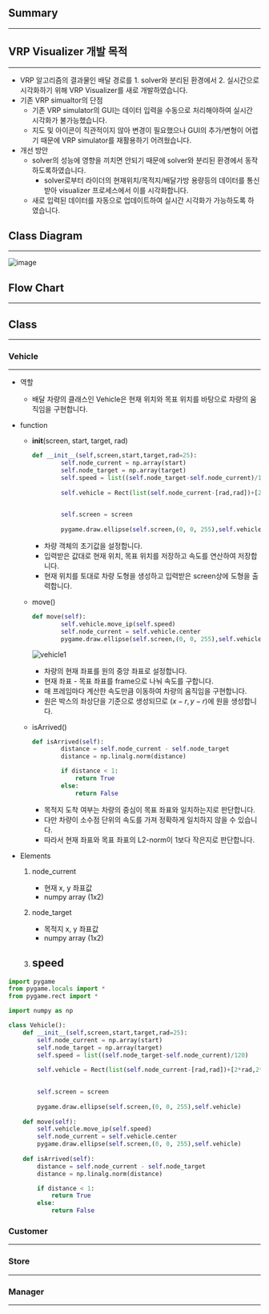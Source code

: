 ## Summary

------

## VRP Visualizer 개발 목적

------

- VRP 알고리즘의 결과물인 배달 경로를 1. solver와 분리된 환경에서 2. 실시간으로 시각화하기 위해 VRP Visualizer를 새로 개발하였습니다.
- 기존 VRP simualtor의 단점
  - 기존 VRP simulator의 GUI는 데이터 입력을 수동으로 처리해야하여 실시간 시각화가 불가능했습니다.
  - 지도 및 아이콘이 직관적이지 않아 변경이 필요했으나 GUI의 추가/변형이 어렵기 때문에 VRP simulator를 재활용하기 어려웠습니다.
- 개선 방안
  - solver의 성능에 영향을 끼치면 안되기 때문에 solver와 분리된 환경에서 동작하도록하였습니다.
    - solver로부터 라이더의 현재위치/목적지/배달가방 용량등의 데이터를 통신받아 visualizer 프로세스에서 이를 시각화합니다.
  - 새로 입력된 데이터를 자동으로 업데이트하여 실시간 시각화가 가능하도록 하였습니다.

## Class Diagram

------

![image](https://user-images.githubusercontent.com/57242033/116805277-33d8fa00-ab60-11eb-971a-c1cf03f3d612.png)

## Flow Chart

------

## Class

------

### Vehicle

------

- 역할

  - 배달 차량의 클래스인 Vehicle은 현재 위치와 목표 위치를 바탕으로 차량의 움직임을 구현합니다.

- function

  - **init**(screen, start, target, rad)

    ```python
    def __init__(self,screen,start,target,rad=25):
            self.node_current = np.array(start)
            self.node_target = np.array(target)
            self.speed = list((self.node_target-self.node_current)/120)
            
            self.vehicle = Rect(list(self.node_current-[rad,rad])+[2*rad,2*rad])
    
            
            self.screen = screen
            
            pygame.draw.ellipse(self.screen,(0, 0, 255),self.vehicle)
    ```

    - 차량 객체의 초기값을 설정합니다.
    - 입력받은 값대로 현재 위치, 목표 위치를 저장하고 속도를 연산하여 저장합니다.
    - 현재 위치를 토대로 차량 도형을 생성하고 입력받은 screen상에 도형을 출력합니다.

  - move()

    ```python
    def move(self):
            self.vehicle.move_ip(self.speed)
            self.node_current = self.vehicle.center
            pygame.draw.ellipse(self.screen,(0, 0, 255),self.vehicle)
    ```

    ![vehicle1](https://user-images.githubusercontent.com/57242033/116806928-2d03b480-ab6b-11eb-8ec9-fa4a3558f372.png)

    - 차량의 현재 좌표를 원의 중앙 좌표로 설정합니다.
    - 현재 좌표 - 목표 좌표를 frame으로 나눠 속도를 구합니다.
    - 매 프레임마다 계산한 속도만큼 이동하여 차량의 움직임을 구현합니다.
    - 원은 박스의 좌상단을 기준으로 생성되므로 $(x-r,y-r)$에 원을 생성합니다.

  - isArrived()

    ```python
    def isArrived(self):
            distance = self.node_current - self.node_target
            distance = np.linalg.norm(distance)
    
            if distance < 1:
                return True
            else:
                return False
    ```

    - 목적지 도착 여부는 차량의 중심이 목표 좌표와 일치하는지로  판단합니다.
    - 다만 차량이 소수점 단위의 속도를 가져 정확하게 일치하지 않을 수 있습니다.
    - 따라서 현재 좌표와 목표 좌표의 L2-norm이 1보다 작은지로 판단합니다.

- Elements

  1. node_current

     - 현재 x, y 좌표값
     - numpy array (1x2)

  2. node_target

     - 목적지 x, y 좌표값
     - numpy array (1x2)

  3. ## speed

```python
import pygame
from pygame.locals import *
from pygame.rect import *

import numpy as np

class Vehicle():
    def __init__(self,screen,start,target,rad=25):
        self.node_current = np.array(start)
        self.node_target = np.array(target)
        self.speed = list((self.node_target-self.node_current)/120)
        
        self.vehicle = Rect(list(self.node_current-[rad,rad])+[2*rad,2*rad])

        
        self.screen = screen
        
        pygame.draw.ellipse(self.screen,(0, 0, 255),self.vehicle)
        
    def move(self):
        self.vehicle.move_ip(self.speed)
        self.node_current = self.vehicle.center
        pygame.draw.ellipse(self.screen,(0, 0, 255),self.vehicle)
        
    def isArrived(self):
        distance = self.node_current - self.node_target
        distance = np.linalg.norm(distance)

        if distance < 1:
            return True
        else:
            return False
```

### Customer

------

### Store

------

### Manager

------

